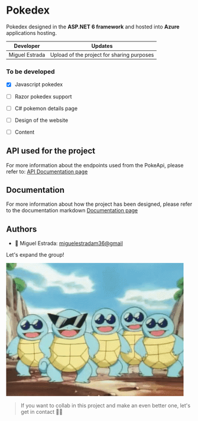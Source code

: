 ﻿# Pokedex

Pokedex designed in the **ASP.NET 6 framework** and hosted into **Azure** applications hosting.

| Developer | Updates |
| ----------- | ----------- |
| Miguel Estrada | Upload of the project for sharing purposes |

### To be developed

- [x] Javascript pokedex
- [ ] Razor pokedex support
- [ ] C# pokemon details page
- [ ] Design of the website
- [ ] Content


## API used for the project

For more information about the endpoints used from the PokeApi, please refer to: [API Documentation page](Documentation/API/Readme.md)

## Documentation

For more information about how the project has been designed, please refer to the documentation markdown [Documentation page](Documentation/Architecture/Readme.md)

## Authors

- :octopus: Miguel Estrada: [miguelestradam36@gmail](mailto:miguelestradam36@gmail.com)

Let's expand the group!

![Gangsta Squirtle](wwwroot/img/authors.gif)

> If you want to collab in this project and make an even better one, let's get in contact :man_teacher: